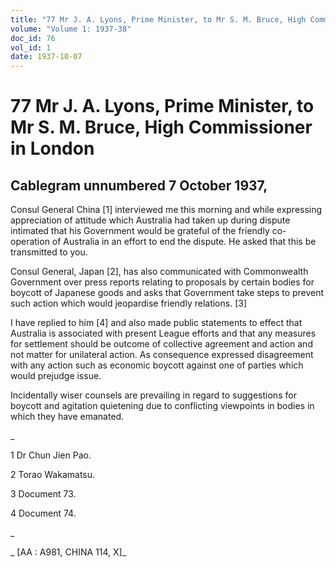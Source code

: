 ```yaml
---
title: "77 Mr J. A. Lyons, Prime Minister, to Mr S. M. Bruce, High Commissioner in London"
volume: "Volume 1: 1937-38"
doc_id: 76
vol_id: 1
date: 1937-10-07
---
```


# 77 Mr J. A. Lyons, Prime Minister, to Mr S. M. Bruce, High Commissioner in London

## Cablegram unnumbered 7 October 1937,

Consul General China [1] interviewed me this morning and while expressing appreciation of attitude which Australia had taken up during dispute intimated that his Government would be grateful of the friendly co-operation of Australia in an effort to end the dispute. He asked that this be transmitted to you.

Consul General, Japan [2], has also communicated with Commonwealth Government over press reports relating to proposals by certain bodies for boycott of Japanese goods and asks that Government take steps to prevent such action which would jeopardise friendly relations. [3]

I have replied to him [4] and also made public statements to effect that Australia is associated with present League efforts and that any measures for settlement should be outcome of collective agreement and action and not matter for unilateral action. As consequence expressed disagreement with any action such as economic boycott against one of parties which would prejudge issue.

Incidentally wiser counsels are prevailing in regard to suggestions for boycott and agitation quietening due to conflicting viewpoints in bodies in which they have emanated.

_

1 Dr Chun Jien Pao.

2 Torao Wakamatsu.

3 Document 73.

4 Document 74.

_

_ [AA : A981, CHINA 114, X]_
